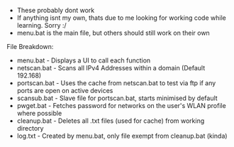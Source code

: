 - These probably dont work
- If anything isnt my own, thats due to me looking for working code while learning. Sorry :/
- menu.bat is the main file, but others should still work on their own

File Breakdown:
- menu.bat - Displays a UI to call each function
- netscan.bat - Scans all IPv4 Addresses within a domain (Default 192.168)
- portscan.bat - Uses the cache from netscan.bat to test via ftp if any ports are open on active devices
- scansub.bat - Slave file for portscan.bat, starts minimised by default
- pwget.bat - Fetches password for networks on the user's WLAN profile where possible
- cleanup.bat - Deletes all .txt files (used for cache) from working directory
- log.txt - Created by menu.bat, only file exempt from cleanup.bat (kinda)
